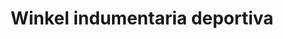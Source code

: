 ---
title: "Winkel indumentaria deportiva"
url: /san-francisco/winkel-indumentaria-deportiva/
shop: Kleidung
---